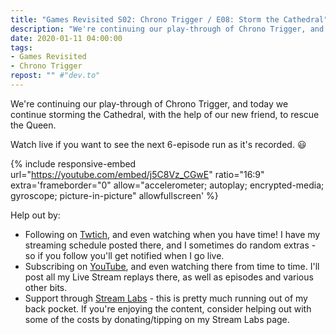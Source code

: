 ```yaml
---
title: "Games Revisited S02: Chrono Trigger / E08: Storm the Cathedral"
description: "We're continuing our play-through of Chrono Trigger, and today we continue storming the Cathedral, with the help of our new friend, to rescue the Queen."
date: 2020-01-11 04:00:00
tags:
- Games Revisited
- Chrono Trigger
repost: "" #"dev.to"
---
```


We're continuing our play-through of Chrono Trigger, and today we continue storming the Cathedral, with the help of our new friend, to rescue the Queen.

Watch live if you want to see the next 6-episode run as it's recorded. :smiley:
<!--more-->

{% include responsive-embed url="https://youtube.com/embed/j5C8Vz_CGwE" ratio="16:9" extra='frameborder="0" allow="accelerometer; autoplay; encrypted-media; gyroscope; picture-in-picture" allowfullscreen' %}

Help out by:
 * Following on [Twtich](https://twitch.tv/AnonJr_Live), and even watching when you have time! I have my streaming schedule posted there, and I sometimes do random extras - so if you follow you'll get notified when I go live.
 * Subscribing on [YouTube](http://www.youtube.com/channel/UCXafqhKHbkSUIrq0LAuu0tw), and even watching there from time to time. I'll post all my Live Stream replays there, as well as episodes and various other bits.
 * Support through [Stream Labs](https://streamlabs.com/anonjr_live) - this is pretty much running out of my back pocket. If you're enjoying the content, consider helping out with some of the costs by donating/tipping on my Stream Labs page.